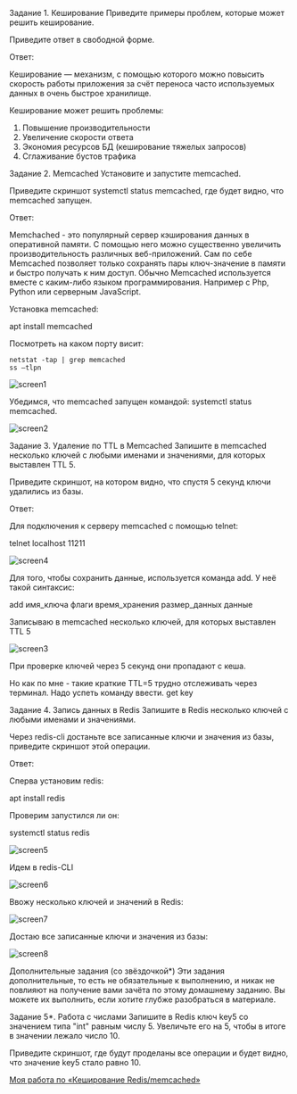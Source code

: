 Задание 1. Кеширование
Приведите примеры проблем, которые может решить кеширование.

Приведите ответ в свободной форме.

Ответ:

Кеширование — механизм, с помощью которого можно повысить скорость работы приложения за счёт переноса часто используемых данных в очень быстрое хранилище.

Кеширование может решить проблемы:
1. Повышение производительности
2. Увеличение скорости ответа
3. Экономия ресурсов БД (кеширование тяжелых запросов)
4. Сглаживание бустов трафика

Задание 2. Memcached
Установите и запустите memcached.

Приведите скриншот systemctl status memcached, где будет видно, что memcached запущен.

Ответ:

Memchached - это популярный сервер кэширования данных в оперативной памяти. С помощью него можно существенно увеличить производительность различных веб-приложений. Сам по себе Memcached позволяет только сохранять пары ключ-значение в памяти и быстро получать к ним доступ. Обычно Memcached используется вместе с каким-либо языком программирования. Например с Php, Python или серверным JavaScript.

Установка memcached:

apt install memcached

Посмотреть на каком порту висит:
```
netstat -tap | grep memcached
ss –tlpn
```

![screen1](https://github.com/KorolkovDenis/)

Убедимся, что memcached запущен командой: systemctl status memcached.

![screen2](https://github.com/KorolkovDenis/)


Задание 3. Удаление по TTL в Memcached
Запишите в memcached несколько ключей с любыми именами и значениями, для которых выставлен TTL 5.

Приведите скриншот, на котором видно, что спустя 5 секунд ключи удалились из базы.

Ответ:

Для подключения к серверу memcached с помощью telnet:

telnet localhost 11211

![screen4](https://github.com/KorolkovDenis/)

Для того, чтобы сохранить данные, используется команда add. У неё такой синтаксис:

add имя_ключа флаги время_хранения размер_данных
данные

Записываю в memcached несколько ключей, для которых выставлен TTL 5

![screen3](https://github.com/KorolkovDenis/)

При проверке ключей через 5 секунд они пропадают с кеша.

Но как по мне - такие краткие TTL=5 трудно отслеживать через терминал. Надо успеть команду ввести. get key

Задание 4. Запись данных в Redis
Запишите в Redis несколько ключей с любыми именами и значениями.

Через redis-cli достаньте все записанные ключи и значения из базы, приведите скриншот этой операции.

Ответ:

Сперва установим redis:

apt install redis

Проверим запустился ли он:

systemctl status redis

![screen5](https://github.com/KorolkovDenis/)

Идем в redis-CLI

![screen6](https://github.com/KorolkovDenis/)

Ввожу несколько ключей и значений в Redis:

![screen7](https://github.com/KorolkovDenis/)

Достаю все записанные ключи и значения из базы:

![screen8](https://github.com/KorolkovDenis/)

Дополнительные задания (со звёздочкой*)
Эти задания дополнительные, то есть не обязательные к выполнению, и никак не повлияют на получение вами зачёта по этому домашнему заданию. Вы можете их выполнить, если хотите глубже разобраться в материале.

Задание 5*. Работа с числами
Запишите в Redis ключ key5 со значением типа "int" равным числу 5. Увеличьте его на 5, чтобы в итоге в значении лежало число 10.

Приведите скриншот, где будут проделаны все операции и будет видно, что значение key5 стало равно 10.





[Моя работа по «Кеширование Redis/memcached»](https://docs.google.com/document/)